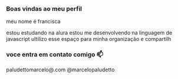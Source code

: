 ### Boas vindas ao meu perfil

meu nome é francisca

estou estudando na alura
estou me desenvolvendo na linguagem de javascript
ultilizo esse espaço para minha organização e compartilh

### voce entra em contato comigo 📫

paludettomarcelo@.com
@marcelopaludetto
